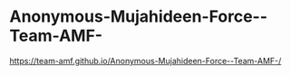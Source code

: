 # Anonymous-Mujahideen-Force--Team-AMF-


https://team-amf.github.io/Anonymous-Mujahideen-Force--Team-AMF-/
